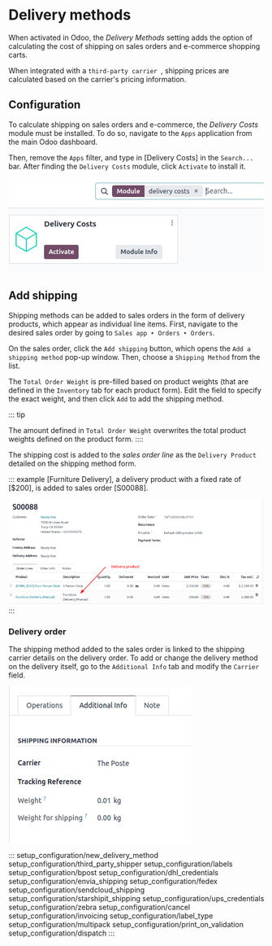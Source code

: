# Delivery methods

When activated in Odoo, the *Delivery Methods* setting adds the option
of calculating the cost of shipping on sales orders and e-commerce
shopping carts.

When integrated with a
`third-party carrier `, shipping prices are calculated based on the carrier\'s
pricing information.


## Configuration

To calculate shipping on sales orders and e-commerce, the *Delivery
Costs* module must be installed. To do so, navigate to the
`Apps` application from the main
Odoo dashboard.

Then, remove the `Apps` filter, and
type in [Delivery Costs] in the
`Search...` bar. After finding the
`Delivery Costs` module, click
`Activate` to install it.

![Install the Delivery Costs module.](setup_configuration/install-module.png)

## Add shipping 

Shipping methods can be added to sales orders in the form of delivery
products, which appear as individual line items. First, navigate to the
desired sales order by going to `Sales
app ‣ Orders ‣ Orders`.

On the sales order, click the `Add shipping` button, which opens the `Add a
shipping method` pop-up window. Then,
choose a `Shipping Method` from the
list.

The `Total Order Weight` is
pre-filled based on product weights (that are defined in the
`Inventory` tab for each product
form). Edit the field to specify the exact weight, and then click
`Add` to add the shipping method.

::: tip

The amount defined in `Total Order Weight` overwrites the total product weights defined on the
product form.
::::

The shipping cost is added to the *sales order line* as the
`Delivery Product` detailed on the
shipping method form.

::: example
[Furniture Delivery], a delivery product with a fixed rate
of [\$200], is added to sales order [S00088].

![Show delivery order on the sales order line.](setup_configuration/delivery-product.png)
:::

### Delivery order

The shipping method added to the sales order is linked to the shipping
carrier details on the delivery order. To add or change the delivery
method on the delivery itself, go to the
`Additional Info` tab and modify the
`Carrier` field.

![Shipping carrier information on the delivery form.](setup_configuration/delivery-order.png)

::: 
setup_configuration/new_delivery_method
setup_configuration/third_party_shipper setup_configuration/labels
setup_configuration/bpost setup_configuration/dhl_credentials
setup_configuration/envia_shipping setup_configuration/fedex
setup_configuration/sendcloud_shipping
setup_configuration/starshipit_shipping
setup_configuration/ups_credentials setup_configuration/zebra
setup_configuration/cancel setup_configuration/invoicing
setup_configuration/label_type setup_configuration/multipack
setup_configuration/print_on_validation setup_configuration/dispatch
:::
